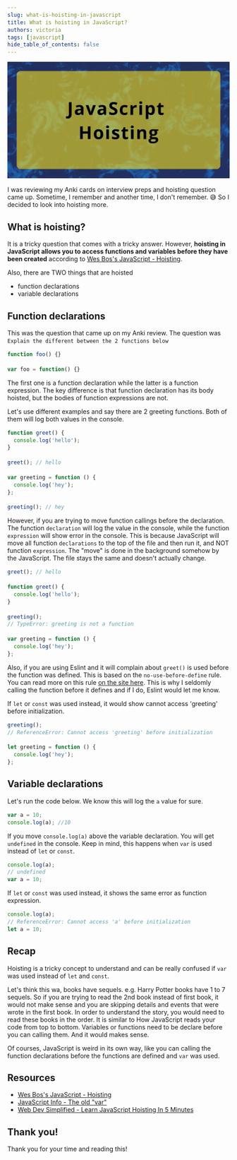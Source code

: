 ```yaml
---
slug: what-is-hoisting-in-javascript
title: What is hoisting in JavaScript?
authors: victoria
tags: [javascript]
hide_table_of_contents: false
---
```


![Hoisting in JavaScript](./js-hoisting.webp)

I was reviewing my Anki cards on interview preps and hoisting question came up. Sometime, I remember and another time, I don't remember. 😅 So I decided to look into hoisting more. 

<!--truncate-->

## What is hoisting?

It is a tricky question that comes with a tricky answer. However, **hoisting in JavaScript allows you to access functions and variables before they have been created** according to [Wes Bos's JavaScript - Hoisting](https://wesbos.com/javascript/03-the-tricky-bits/hoisting). 

Also, there are TWO things that are hoisted
- function declarations
- variable declarations


## Function declarations

This was the question that came up on my Anki review. The question was `Explain the different between the 2 functions below`

```js
function foo() {}

var foo = function() {}
```

The first one is a function declaration while the latter is a function expression. The key difference is that function declaration has its body hoisted, but the bodies of function expressions are not. 

Let's use different examples and say there are 2 greeting functions. Both of them will log both values in the console.

```js
function greet() {
  console.log('hello');
}

greet(); // hello

var greeting = function () {
  console.log('hey');
};

greeting(); // hey
```

However, if you are trying to move function callings before the declaration. The function `declaration` will log the value in the console, while the function `expression` will show error in the console. This is because JavaScript will move all function `declarations` to the top of the file and then run it, and NOT function `expression`. The "move" is done in the background somehow by the JavaScript. The file stays the same and doesn't actually change.

```js
greet(); // hello

function greet() {
  console.log('hello');
}

greeting(); 
// TypeError: greeting is not a function

var greeting = function () {
  console.log('hey');
};
```

Also, if you are using Eslint and it will complain about `greet()` is used before the function was defined. This is based on the `no-use-before-define` rule. You can read more on this rule [on the site here](https://eslint.org/docs/latest/rules/no-use-before-define). This is why I seldomly calling the function before it defines and if I do, Eslint would let me know.

If `let` or `const` was used instead, it would show cannot access 'greeting' before initialization.

```js
greeting(); 
// ReferenceError: Cannot access 'greeting' before initialization

let greeting = function () {
  console.log('hey');
};
```

## Variable declarations

Let's run the code below. We know this will log the `a` value for sure.

```js
var a = 10;
console.log(a); //10
```

If you move `console.log(a)` above the variable declaration. You will get `undefined` in the console. Keep in mind, this happens when `var` is used instead of `let` or `const`.

```js
console.log(a); 
// undefined
var a = 10;
```

If `let` or `const` was used instead, it shows the same error as function expression.

```js
console.log(a); 
// ReferenceError: Cannot access 'a' before initialization
let a = 10;
```

## Recap

Hoisting is a tricky concept to understand and can be really confused if `var` was used instead of `let` and `const`.

Let's think this wa, books have sequels. e.g. Harry Potter books have 1 to 7 sequels. So if you are trying to read the 2nd book instead of first book, it would not make sense and you are skipping details and events that were wrote in the first book. In order to understand the story, you would need to read these books in the order. It is similar to How JavaScript reads your code from top to bottom. Variables or functions need to be declare before you can calling them. And it would makes sense.

Of courses, JavaScript is weird in its own way, like you can calling the function declarations before the functions are defined and `var` was used.

## Resources

- [Wes Bos's JavaScript - Hoisting](https://wesbos.com/javascript/03-the-tricky-bits/hoisting)
- [JavaScript Info - The old "var"](https://javascript.info/var)
- [Web Dev Simplified - Learn JavaScript Hoisting In 5 Minutes](https://www.youtube.com/watch?v=EvfRXyKa_GI)

## Thank you!

Thank you for your time and reading this!
